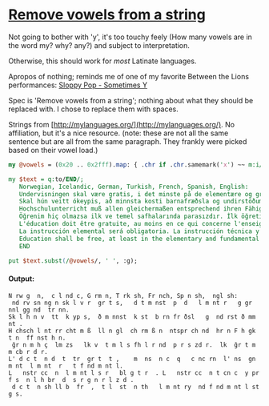 [1]: https://rosettacode.org/wiki/Remove_vowels_from_a_string

# [Remove vowels from a string][1]

Not going to bother with 'y', it's too touchy feely (How many vowels are in the word my? why? any?) and subject to interpretation.



Otherwise, this should work for *most* Latinate languages.



Apropos of nothing; reminds me of one of my favorite Between the Lions performances: [Sloppy Pop - Sometimes Y](https://www.youtube.com/watch?v=EkKKb6C8NKs)



Spec is 'Remove vowels from a string'; nothing about what they should be replaced with. I chose to replace them with spaces.



Strings from [http://mylanguages.org/](http://mylanguages.org/). No affiliation, but it's a nice resource. (note: these are not all the same sentence but are all from the same paragraph. They frankly were picked based on their vowel load.)

```perl
my @vowels = (0x20 .. 0x2fff).map: { .chr if .chr.samemark('x') ~~ m:i/<[aæeiıoœu]>/ }

my $text = q:to/END/;
   Norwegian, Icelandic, German, Turkish, French, Spanish, English:
   Undervisningen skal være gratis, i det minste på de elementære og grunnleggende trinn.
   Skal hún veitt ókeypis, að minnsta kosti barnafræðsla og undirstöðummentu.
   Hochschulunterricht muß allen gleichermaßen entsprechend ihren Fähigkeiten offenstehen.
   Öğrenim hiç olmazsa ilk ve temel safhalarında parasızdır. İlk öğretim mecburidir.
   L'éducation doit être gratuite, au moins en ce qui concerne l'enseignement élémentaire et fondamental.
   La instrucción elemental será obligatoria. La instrucción técnica y profesional habrá de ser generalizada.
   Education shall be free, at least in the elementary and fundamental stages.
   END

put $text.subst(/@vowels/, ' ', :g);
```

#### Output:
```
N rw g  n,  c l nd c, G rm n, T rk sh, Fr nch, Sp n sh,  ngl sh:
 nd rv sn ng n sk l v r  gr t s,   d t m nst  p  d   l m nt r   g gr nnl gg nd  tr nn.
Sk l h n v  tt  k yp s,  ð m nnst  k st  b rn fr ðsl   g  nd rst ð mm nt .
H chsch l nt rr cht m ß  ll n gl  ch rm ß n  ntspr ch nd  hr n F h gk  t n  ff nst h n.
 ğr n m h ç  lm zs   lk v  t m l s fh l r nd  p r s zd r.  lk  ğr t m m cb r d r.
L' d c t  n d  t  tr  gr t  t ,    m  ns  n c  q   c nc rn  l' ns  gn m nt  l m nt  r   t f nd m nt l.
L   nstr cc  n  l m nt l s r   bl g t r  . L   nstr cc  n t cn c  y pr f s  n l h br  d  s r g n r l z d .
 d c t  n sh ll b  fr  ,  t l  st  n th   l m nt ry  nd f nd m nt l st g s.
```
